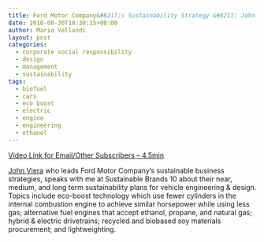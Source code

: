 ```yaml
---
title: Ford Motor Company&#8217;s Sustainability Strategy &#8211; John Viera
date: 2010-08-30T10:30:15+00:00
author: Mario Vellandi
layout: post
categories:
  - corporate social responsibility
  - design
  - management
  - sustainability
tags:
  - biofuel
  - cars
  - eco boost
  - electric
  - engine
  - engineering
  - ethanol
---
```

[Video Link for Email/Other Subscribers &#8211; 4.5min](http://vimeo.com/14076274)

[John Viera](http://sustainablelifemedia.com/innovator/john_viera) who leads Ford Motor Company&#8217;s sustainable business strategies, speaks with me at Sustainable Brands 10 about their near, medium, and long term sustainability plans for vehicle engineering & design. Topics include eco-boost technology which use fewer cylinders in the internal combustion engine to achieve similar horsepower while using less gas; alternative fuel engines that accept ethanol, propane, and natural gas; hybrid & electric drivetrains; recycled and biobased soy materials procurement; and lightweighting.
